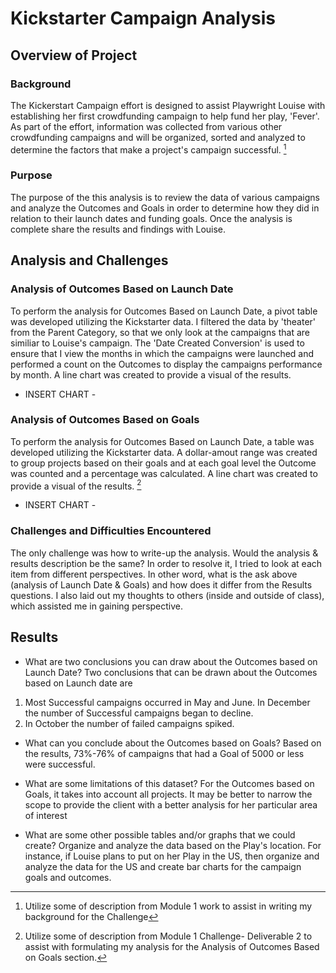 # Kickstarter Campaign Analysis

## Overview of Project

### Background
The Kickerstart Campaign effort is designed to assist Playwright Louise with establishing her first crowdfunding campaign to help fund her play, 'Fever'. As part of the effort, information was collected from various other crowdfunding campaigns and will be organized, sorted and analyzed to determine the factors that make a project's campaign successful. [^1]

### Purpose
The purpose of the this analysis is to review the data of various campaigns and analyze the Outcomes and Goals in order to determine how they did in relation to their launch dates and funding goals. Once the analysis is complete share the results and findings with Louise.

## Analysis and Challenges

### Analysis of Outcomes Based on Launch Date
To perform the analysis for Outcomes Based on Launch Date, a pivot table was developed utilizing the Kickstarter data. I filtered the data by 'theater' from the Parent Category, so that we only look at the campaigns that are similiar to Louise's campaign.  The 'Date Created Conversion' is used to ensure that I view the months in which the campaigns were launched and performed a count on the Outcomes to display the campaigns performance by month. A line chart was created to provide a visual of the results.

- INSERT CHART - 

### Analysis of Outcomes Based on Goals
To perform the analysis for Outcomes Based on Launch Date, a table was developed utilizing the Kickstarter data. A dollar-amout range was created to group projects based on their goals and at each goal level the Outcome was counted and a percentage was calculated. A line chart was created to provide a visual of the results. [^2]

- INSERT CHART -

### Challenges and Difficulties Encountered
The only challenge was how to write-up the analysis. Would the analysis & results description be the same? In order to resolve it, I tried to look at each item from different perspectives. In other word, what is the ask above (analysis of Launch Date & Goals) and how does it differ from the Results questions. I also laid out my thoughts to others (inside and outside of class), which assisted me in gaining perspective.

## Results

- What are two conclusions you can draw about the Outcomes based on Launch Date?
Two conclusions that can be drawn about the Outcomes based on Launch date are
1. Most Successful campaigns occurred in May and June. In December the number of Successful campaigns began to decline.
2. In October the number of failed campaigns spiked.

- What can you conclude about the Outcomes based on Goals?
Based on the results, 73%-76% of campaigns that had a Goal of 5000 or less were successful.

- What are some limitations of this dataset?
For the Outcomes based on Goals, it takes into account all projects. It may be better to narrow the scope to provide the client with a better analysis for her particular area of interest

- What are some other possible tables and/or graphs that we could create?
Organize and analyze the data based on the Play's location. For instance, if Louise plans to put on her Play in the US, then organize and analyze the data for the US and create bar charts for the campaign goals and outcomes.


[^1]: Utilize some of description from Module 1 work to assist in writing my background for the Challenge 
[^2]: Utilize some of description from Module 1 Challenge- Deliverable 2 to assist with formulating my analysis for the Analysis of Outcomes Based on Goals section.